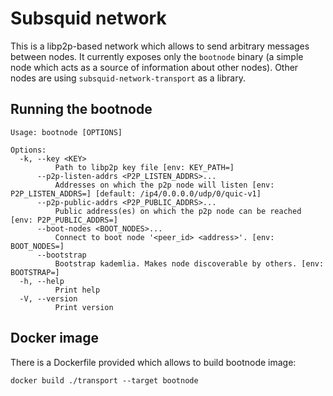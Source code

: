 # Subsquid network

This is a libp2p-based network which allows to send arbitrary messages between nodes. It currently exposes only the
`bootnode` binary (a simple node which acts as a source of information about other nodes). Other nodes are using
`subsquid-network-transport` as a library.

## Running the bootnode

```
Usage: bootnode [OPTIONS]

Options:
  -k, --key <KEY>
          Path to libp2p key file [env: KEY_PATH=]
      --p2p-listen-addrs <P2P_LISTEN_ADDRS>...
          Addresses on which the p2p node will listen [env: P2P_LISTEN_ADDRS=] [default: /ip4/0.0.0.0/udp/0/quic-v1]
      --p2p-public-addrs <P2P_PUBLIC_ADDRS>...
          Public address(es) on which the p2p node can be reached [env: P2P_PUBLIC_ADDRS=]
      --boot-nodes <BOOT_NODES>...
          Connect to boot node '<peer_id> <address>'. [env: BOOT_NODES=]
      --bootstrap
          Bootstrap kademlia. Makes node discoverable by others. [env: BOOTSTRAP=]
  -h, --help
          Print help
  -V, --version
          Print version
```

## Docker image

There is a Dockerfile provided which allows to build bootnode image:

```
docker build ./transport --target bootnode
```
